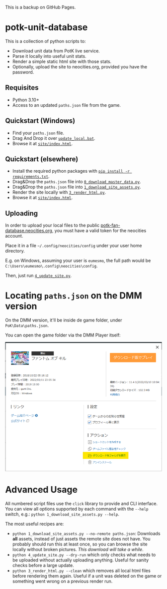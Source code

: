 This is a backup on GitHub Pages.

# potk-unit-database

This is a collection of python scripts to:

* Download unit data from PotK live service.
* Parse it locally into useful unit stats.
* Render a simple static html site with those stats.
* Optionally, upload the site to neocities.org, provided you have the password.

## Requisites

* Python 3.10+
* Access to an updated `paths.json` file from the game.

## Quickstart (Windows)

* Find your `paths.json` file.
* Drag And Drop it over [`update_local.bat`](update_local.bat).
* Browse it at [`site/index.html`](site/index.html).

## Quickstart (elsewhere)

* Install the required python packages with [`pip install -r requirements.txt`](requirements.txt).
* Drag&Drop the `paths.json` file into [`0_download_master_data.py`](0_download_master_data.py).
* Drag&Drop the `paths.json` file into [`1_download_site_assets.py`](1_download_site_assets.py).
* Render the site locally with [`3_render_html.py`](3_render_html.py).
* Browse it at [`site/index.html`](site/index.html).

## Uploading

In order to upload your local files to the public [potk-fan-database.neocities.org][1],
you must have a valid token for the neocities account.

[1]: https://potk-fan-database.neocities.org

Place it in a file `~/.config/neocities/config` under your user home directory.

E.g. on Windows, assuming your user is `eumesmo`, the full path would be
`C:\Users\eumesmo\.config\neocities\config`.

Then, just run [`4_update_site.py`](4_update_site.py).

# Locating `paths.json` on the DMM version

On the DMM version, it'll be inside de game folder, under `PoK\Data\paths.json`.

You can open the game folder via the DMM Player itself: 

![DMM](.readme/DMM.png)

# Advanced Usage

All numbered script files use the `click` library to provide and CLI interface.
You can view all options supported by each command with the `--help` switch,
e.g.: `python 1_download_site_assets.py --help`.

The most useful recipes are:

* `python 1_download_site_assets.py --no-remote paths.json`: Downloads **all**
  assets, instead of just assets the remote site does not have.
  You probably should run this at least once, so you can browse the site
  locally without broken pictures. *This download will take a while*.
* `python 4_update_site.py --dry-run` which only checks what needs to be
  uploaded without actually uploading anything. Useful for sanity checks before
  a large update.
* `python 3_render_html.py --clean` which removes all local html files before
  rendering them again. Useful if a unit was deleted on the game or something
  went wrong on a previous render run.
